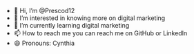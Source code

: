 - 👋 Hi, I’m @Prescod12
- 👀 I’m interested in knowing more on digital marketing 
- 🌱 I’m currently learning digital marketing
- 📫 How to reach me you can reach me on GitHub or LinkedIn 
- 😄 Pronouns: Cynthia 

<!---
Prescod12/Prescod12 is a ✨ special ✨ repository because its `README.md` (this file) appears on your GitHub profile.
You can click the Preview link to take a look at your changes.
--->
